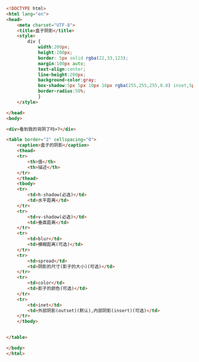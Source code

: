
<BlogInfo id="70" title="45.盒子阴影" author="白日梦想猿" pv=0 read_times=0 pre_cost_time="0分59秒" category="css学习" tag_list="['css学习']" create_time="2020.07.21 14:20:08" update_time="2020.07.28 15:20:16" />

```html
<!DOCTYPE html>
<html lang="en">
<head>
    <meta charset="UTF-8">
    <title>盒子阴影</title>
    <style>
        div {
            width:200px;
            height:200px;
            border: 5px solid rgba(22,33,123);
            margin:100px auto;
            text-align:center;
            line-height:200px;
            background-color:gray;
            box-shadow:5px 5px 10px 16px rgba(255,255,255,0.8) inset,5px 4px 10px rgba(0,0,0,0.5);
            border-radius:50%;
            }
    </style>

</head>
<body>

<div>看到我的背阴了吗>?</div>

<table border="2" cellspacing="0">
    <caption>盒子的阴影</caption>
    <thead>
    <tr>
        <th>值</th>
        <th>描述</th>
    </tr>
    </thead>
    <tbody>
    <tr>
        <td>h-shadow(必选)</td>
        <td>水平距离</td>
    </tr>
    <tr>
        <td>v-shadow(必选)</td>
        <td>垂直距离</td>
    </tr>
    <tr>
        <td>blur</td>
        <td>模糊距离(可选)</td>
    </tr>
    <tr>
        <td>spread</td>
        <td>阴影的尺寸(影子的大小)(可选)</td>
    </tr>
    <tr>
        <td>color</td>
        <td>影子的颜色(可选)</td>
    </tr>
    <tr>
        <td>inet</td>
        <td>外部阴影(outset)(默认),内部阴影(insert)(可选)</td>
    </tr>
    </tbody>


</table>

</body>
</html>
```
